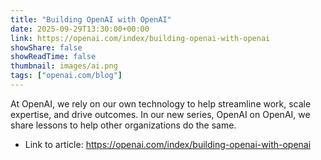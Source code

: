 ```yaml
---
title: "Building OpenAI with OpenAI"
date: 2025-09-29T13:30:00+00:00
link: https://openai.com/index/building-openai-with-openai
showShare: false
showReadTime: false
thumbnail: images/ai.png
tags: ["openai.com/blog"]
---
```

At OpenAI, we rely on our own technology to help streamline work, scale expertise, and drive outcomes. In our new series, OpenAI on OpenAI, we share lessons to help other organizations do the same.

- Link to article: https://openai.com/index/building-openai-with-openai
